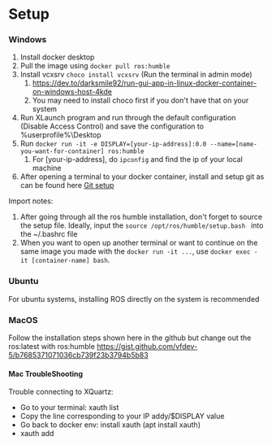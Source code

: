 # Setup 
### Windows
1. Install docker desktop 
2. Pull the image using ```docker pull ros:humble```
3. Install vcxsrv ```choco install vcxsrv``` (Run the terminal in admin mode)
    1. https://dev.to/darksmile92/run-gui-app-in-linux-docker-container-on-windows-host-4kde
    2. You may need to install choco first if you don't have that on your system 
4. Run XLaunch program and run through the default configuration (Disable Access Control) and save the configuration to %userprofile%\Desktop
5. Run ```docker run -it -e DISPLAY=[your-ip-address]:0.0 --name=[name-you-want-for-container] ros:humble```
    1. For [your-ip-address], do ```ipconfig``` and find the ip of your local machine
6. After opening a terminal to your docker container, install and setup git as can be found here [Git setup](https://docs.github.com/en/get-started/getting-started-with-git/set-up-git)

Import notes: 
1. After going through all the ros humble installation, don't forget to source the setup file. Ideally, input the 
```source /opt/ros/humble/setup.bash ```
into the ~/.bashrc file
2. When you want to open up another terminal or want to continue on the same image you made with the `docker run -it ...`, use 
```docker exec -it [container-name] bash```. 

### Ubuntu
For ubuntu systems, installing ROS directly on the system is recommended

### MacOS
Follow the installation steps shown here in the github but change out the ros:latest with ros:humble
https://gist.github.com/vfdev-5/b7685371071036cb739f23b3794b5b83

#### Mac TroubleShooting
Trouble connecting to XQuartz:
* Go to your terminal: xauth list
* Copy the line corresponding to your IP addy/$DISPLAY value
* Go back to docker env: install xauth (apt install xauth)
* xauth add <full line with ip>
